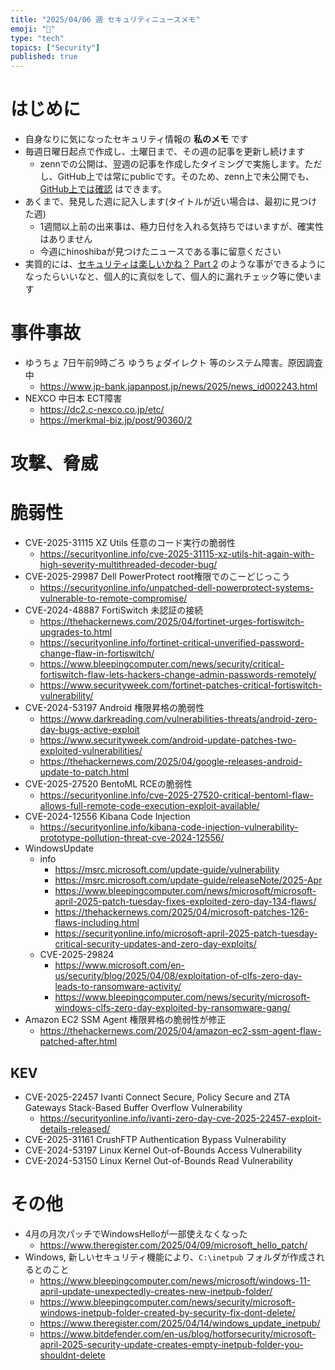 ```yaml
---
title: "2025/04/06 週 セキュリティニュースメモ"
emoji: "🔖"
type: "tech"
topics: ["Security"]
published: true
---
```


# はじめに
* 自身なりに気になったセキュリティ情報の **私のメモ** です
* 毎週日曜日起点で作成し、土曜日まで、その週の記事を更新し続けます
    * zennでの公開は、翌週の記事を作成したタイミングで実施します。ただし、GitHub上では常にpublicです。そのため、zenn上で未公開でも、[GitHub上では確認](https://github.com/hinoshiba/zenn.dev/tree/main/articles) はできます。
* あくまで、発見した週に記入します(タイトルが近い場合は、最初に見つけた週)
    * 1週間以上前の出来事は、極力日付を入れる気持ちではいますが、確実性はありません
    * 今週にhinoshibaが見つけたニュースである事に留意ください
* 実質的には、[セキュリティは楽しいかね？ Part 2](https://negi.hatenablog.com/) のような事ができるようになったらいいなと、個人的に真似をして、個人的に漏れチェック等に使います

# 事件事故

* ゆうちょ 7日午前9時ごろ ゆうちょダイレクト 等のシステム障害。原因調査中
    * https://www.jp-bank.japanpost.jp/news/2025/news_id002243.html
* NEXCO 中日本 ECT障害
    * https://dc2.c-nexco.co.jp/etc/
    * https://merkmal-biz.jp/post/90360/2

# 攻撃、脅威

# 脆弱性
* CVE-2025-31115 XZ Utils 任意のコード実行の脆弱性
    * https://securityonline.info/cve-2025-31115-xz-utils-hit-again-with-high-severity-multithreaded-decoder-bug/
* CVE-2025-29987 Dell PowerProtect root権限でのこーどじっこう
    * https://securityonline.info/unpatched-dell-powerprotect-systems-vulnerable-to-remote-compromise/
* CVE-2024-48887 FortiSwitch 未認証の接続
    * https://thehackernews.com/2025/04/fortinet-urges-fortiswitch-upgrades-to.html
    * https://securityonline.info/fortinet-critical-unverified-password-change-flaw-in-fortiswitch/
    * https://www.bleepingcomputer.com/news/security/critical-fortiswitch-flaw-lets-hackers-change-admin-passwords-remotely/
    * https://www.securityweek.com/fortinet-patches-critical-fortiswitch-vulnerability/
* CVE-2024-53197 Android 権限昇格の脆弱性
    * https://www.darkreading.com/vulnerabilities-threats/android-zero-day-bugs-active-exploit
    * https://www.securityweek.com/android-update-patches-two-exploited-vulnerabilities/
    * https://thehackernews.com/2025/04/google-releases-android-update-to-patch.html
* CVE-2025-27520 BentoML RCEの脆弱性 
    * https://securityonline.info/cve-2025-27520-critical-bentoml-flaw-allows-full-remote-code-execution-exploit-available/
* CVE-2024-12556 Kibana Code Injection
    * https://securityonline.info/kibana-code-injection-vulnerability-prototype-pollution-threat-cve-2024-12556/
* WindowsUpdate
    * info
        * https://msrc.microsoft.com/update-guide/vulnerability
        * https://msrc.microsoft.com/update-guide/releaseNote/2025-Apr
        * https://www.bleepingcomputer.com/news/microsoft/microsoft-april-2025-patch-tuesday-fixes-exploited-zero-day-134-flaws/
        * https://thehackernews.com/2025/04/microsoft-patches-126-flaws-including.html
        * https://securityonline.info/microsoft-april-2025-patch-tuesday-critical-security-updates-and-zero-day-exploits/
    * CVE-2025-29824
        * https://www.microsoft.com/en-us/security/blog/2025/04/08/exploitation-of-clfs-zero-day-leads-to-ransomware-activity/
        * https://www.bleepingcomputer.com/news/security/microsoft-windows-clfs-zero-day-exploited-by-ransomware-gang/
* Amazon EC2 SSM Agent 権限昇格の脆弱性が修正
    * https://thehackernews.com/2025/04/amazon-ec2-ssm-agent-flaw-patched-after.html

## KEV
* CVE-2025-22457 Ivanti Connect Secure, Policy Secure and ZTA Gateways Stack-Based Buffer Overflow Vulnerability
    * https://securityonline.info/ivanti-zero-day-cve-2025-22457-exploit-details-released/
* CVE-2025-31161 CrushFTP Authentication Bypass Vulnerability
* CVE-2024-53197 Linux Kernel Out-of-Bounds Access Vulnerability
* CVE-2024-53150 Linux Kernel Out-of-Bounds Read Vulnerability


# その他
* 4月の月次パッチでWindowsHelloが一部使えなくなった
    * https://www.theregister.com/2025/04/09/microsoft_hello_patch/
* Windows, 新しいセキュリティ機能により、`C:\inetpub` フォルダが作成されるとのこと
    * https://www.bleepingcomputer.com/news/microsoft/windows-11-april-update-unexpectedly-creates-new-inetpub-folder/
    * https://www.bleepingcomputer.com/news/security/microsoft-windows-inetpub-folder-created-by-security-fix-dont-delete/
    * https://www.theregister.com/2025/04/14/windows_update_inetpub/
    * https://www.bitdefender.com/en-us/blog/hotforsecurity/microsoft-april-2025-security-update-creates-empty-inetpub-folder-you-shouldnt-delete
